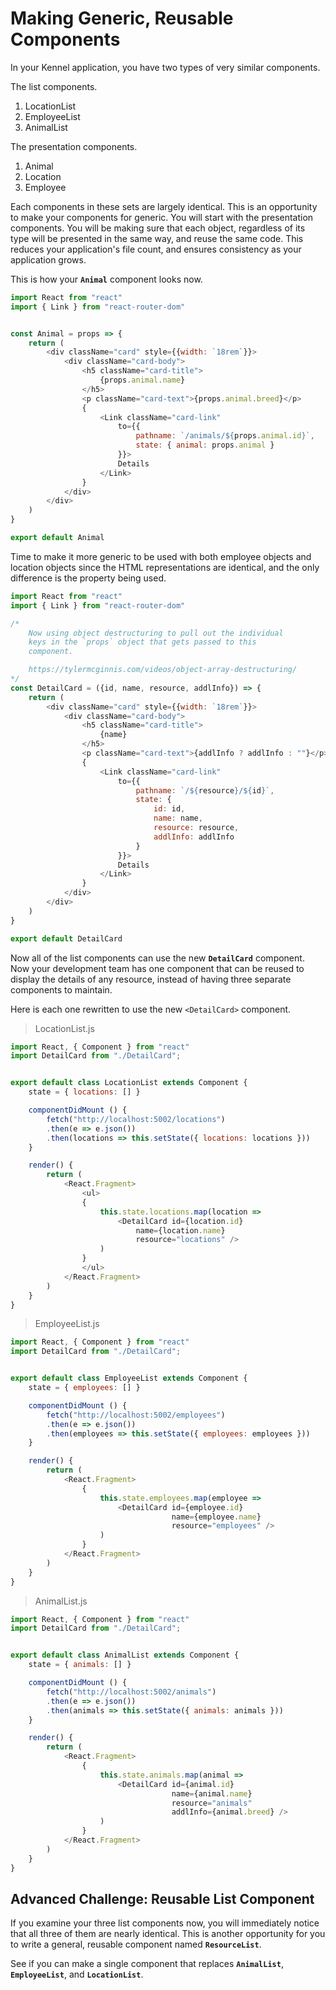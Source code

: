 # Making Generic, Reusable Components

In your Kennel application, you have two types of very similar components.

The list components.

1. LocationList
1. EmployeeList
1. AnimalList

The presentation components.

1. Animal
1. Location
1. Employee

Each components in these sets are largely identical. This is an opportunity to make your components for generic. You will start with the presentation components. You will be making sure that each object, regardless of its type will be presented in the same way, and reuse the same code. This reduces your application's file count, and ensures consistency as your application grows.

This is how your **`Animal`** component looks now.

```js
import React from "react"
import { Link } from "react-router-dom"


const Animal = props => {
    return (
        <div className="card" style={{width: `18rem`}}>
            <div className="card-body">
                <h5 className="card-title">
                    {props.animal.name}
                </h5>
                <p className="card-text">{props.animal.breed}</p>
                {
                    <Link className="card-link"
                        to={{
                            pathname: `/animals/${props.animal.id}`,
                            state: { animal: props.animal }
                        }}>
                        Details
                    </Link>
                }
            </div>
        </div>
    )
}

export default Animal
```

Time to make it more generic to be used with both employee objects and location objects since the HTML representations are identical, and the only difference is the property being used.

```js
import React from "react"
import { Link } from "react-router-dom"

/*
    Now using object destructuring to pull out the individual
    keys in the `props` object that gets passed to this
    component.

    https://tylermcginnis.com/videos/object-array-destructuring/
*/
const DetailCard = ({id, name, resource, addlInfo}) => {
    return (
        <div className="card" style={{width: `18rem`}}>
            <div className="card-body">
                <h5 className="card-title">
                    {name}
                </h5>
                <p className="card-text">{addlInfo ? addlInfo : ""}</p>
                {
                    <Link className="card-link"
                        to={{
                            pathname: `/${resource}/${id}`,
                            state: {
                                id: id,
                                name: name,
                                resource: resource,
                                addlInfo: addlInfo
                            }
                        }}>
                        Details
                    </Link>
                }
            </div>
        </div>
    )
}

export default DetailCard
```

Now all of the list components can use the new **`DetailCard`** component. Now your development team has one component that can be reused to display the details of any resource, instead of having three separate components to maintain.

Here is each one rewritten to use the new `<DetailCard>` component.

> LocationList.js

```js
import React, { Component } from "react"
import DetailCard from "./DetailCard";


export default class LocationList extends Component {
    state = { locations: [] }

    componentDidMount () {
        fetch("http://localhost:5002/locations")
        .then(e => e.json())
        .then(locations => this.setState({ locations: locations }))
    }

    render() {
        return (
            <React.Fragment>
                <ul>
                {
                    this.state.locations.map(location =>
                        <DetailCard id={location.id}
                            name={location.name}
                            resource="locations" />
                    )
                }
                </ul>
            </React.Fragment>
        )
    }
}
```

> EmployeeList.js

```js
import React, { Component } from "react"
import DetailCard from "./DetailCard";


export default class EmployeeList extends Component {
    state = { employees: [] }

    componentDidMount () {
        fetch("http://localhost:5002/employees")
        .then(e => e.json())
        .then(employees => this.setState({ employees: employees }))
    }

    render() {
        return (
            <React.Fragment>
                {
                    this.state.employees.map(employee =>
                        <DetailCard id={employee.id}
                                    name={employee.name}
                                    resource="employees" />
                    )
                }
            </React.Fragment>
        )
    }
}
```

> AnimalList.js

```js
import React, { Component } from "react"
import DetailCard from "./DetailCard";


export default class AnimalList extends Component {
    state = { animals: [] }

    componentDidMount () {
        fetch("http://localhost:5002/animals")
        .then(e => e.json())
        .then(animals => this.setState({ animals: animals }))
    }

    render() {
        return (
            <React.Fragment>
                {
                    this.state.animals.map(animal =>
                        <DetailCard id={animal.id}
                                    name={animal.name}
                                    resource="animals"
                                    addlInfo={animal.breed} />
                    )
                }
            </React.Fragment>
        )
    }
}
```

## Advanced Challenge: Reusable List Component

If you examine your three list components now, you will immediately notice that all three of them are nearly identical. This is another opportunity for you to write a general, reusable component named **`ResourceList`**.

See if you can make a single component that replaces **`AnimalList`**, **`EmployeeList`**, and **`LocationList`**.

